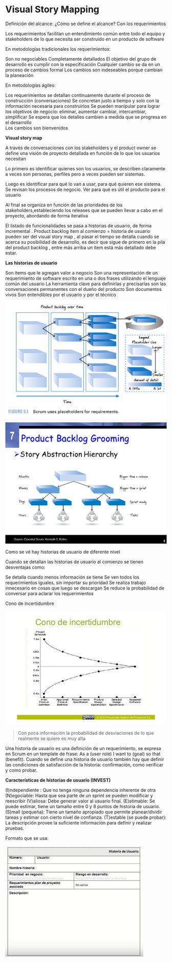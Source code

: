 <!-- TITLE: Visual Story Mapping -->
<!-- SUBTITLE: A quick summary of Visual Story Mapping -->

# Visual Story Mapping

Definición del alcance: ¿Cómo se define el alcance? Con los requerimientos

Los requerimientos facilitan un entendimiento común entre todo el equipo y stakeholders de lo que necesita ser construido en un producto de software 

En metodologías tradicionales los requerimientos:

Son no negociables
Completamente detallados
El objetivo del grupo de desarrollo es cumplir con la especificación
Cualquier cambio se da en un proceso de cambios formal
Los cambios son indeseables porque cambian la planeación 

En metodologías ágiles:

Los requerimientos se detallan continuamente durante el proceso de construcción (conversaciones)
Se concretan justo a tiempo y solo con la información necesaria para construirlos
Se pueden manipular para lograr los objetivos de negocio: eliminar, aumentar cambiar, intercambiar, simplificar 
Se espera que los detalles cambien a medida que se progresa en el desarrollo    
Los cambios son bienvenidos


**Visual story map**

A través de conversaciones con los stakeholders y el product owner se define una visión de proyecto detallada en función de lo que los usuarios necesitan

Lo primero es identificar quienes son los usuarios, se describen claramente a veces son personas, perfiles pero a veces pueden ser sistemas. 

Luego es identificar para qué lo van a usar, para qué quieren ese sistema. Se revisan los procesos de negocio. Ver para qué es útil el producto para el usuario

Al final se organiza en función de las prioridades de los stakeholders,estableciendo los releases que se pueden llevar a cabo en el proyecto, abordando de forma iterativa

El listado de funcionalidades se pasa a historias de usuario, de forma incremental . Product backlog item al comienzo = historia de usuario pueden ser del visual story map , al pasar el tiempo se detalla cuando se acerca su posibilidad de desarrollo, es decir que sigue de primero en la pila del product backlog , entre más arriba un item está más detallado debe estar.

**Las historias de usuario**

Son ítems que le agregan valor a negocio
Son una representación de un requerimiento de software escrito en una o dos frases utilizando el lenguaje común del usuario
La herramienta clave para definirlas y precisarlas son las conversaciones permanentes con el dueño del producto
Son documentos vivos 
Son entendibles por el usuario y por el técnico

![1 1 2](/uploads/1-1-2.jpg "1 1 2")

![Product Backlog Grooming](/uploads/product-backlog-grooming.jpg "Product Backlog Grooming")

Como se vé hay historias de usuario de diferente nivel 

Cuando se detallan las historias de usuario al comienzo se tienen desventajas como:

Se detalla cuando menos información se tiene
Se ven todos los requerimientos iguales, sin importar su prioridad
Se realiza trabajo innecesario en cosas que luego se descargan
Se reduce la probabilidad de conversar para aclarar los requerimientos
 
Cono de incertidumbre

![110115 Contratos Agiles 30 728](/uploads/110115-contratos-agiles-30-728.jpg "110115 Contratos Agiles 30 728")
> Con poca información la probabilidad de desviaciones de lo que realmente se quiere es muy alta

Una historia de usuario es una definición de un requerimiento, se expresa en Scrum en un template de frase: As a (user role) I want to (goal) so that (benefit). Cuando se define una historia de usuario también hay que definir las condiciones de satisfacción de la historia: confirmación, como verificar y como probar.

**Características de historias de usuario (INVEST)**

(I)ndependiente : Que no tenga ninguna dependencia inherente de otra
(N)egociable: Hasta que sea parte de un sprint se pueden modificar y reescribir
(V)aliosa: Debe generar valor al usuario final.
(E)stimable: Se puede estimar, tiene un tamaño entre 0 y 8 puntos de historia de usuario.
(S)mall (pequeña): Tiene un tamaño apropiado que permite planear/dividir tareas y estimar con cierto nivel de confianza.
(T)estable (se puede probar): La descripción provee la suficiente información para definir y realizar pruebas.


Formato que se usa:

![Imagen](/uploads/imagen.png "Imagen")

